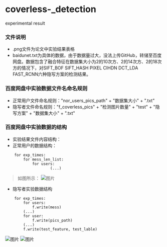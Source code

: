 # coverless-_detection
experimental result
### 文件说明
* .png文件为论文中实验结果表格
* baidunet.txt为具体的数据，由于数据量过大，没法上传GitHub，转储至百度网盘。数据包含了融合特征在数据集大小为2的10次方、2的14次方、2的18次方的情况下，对SIFT_BOF SIFT_HASH PIXEL CIHDN DCT_LDA FAST_RCNN六种隐写方案的检测结果。
### 百度网盘中实验数据文件名命名规则
* 正常用户文件命名规则："nor_users_pics_path" + "数据集大小" + ".txt"
* 隐写者文件命名规则："f_coverless_pics" + "检测图片数量" + "test" + "隐写方案" + "数据集大小" + ".txt"
### 百度网盘中实验数据的结构
* 实验结果文件内容结构：
* 正常用户的数据结构：

```
    for exp_times:
        for mess_len_list:
            for users:
                    (...)
```


> 如图所示：
> ![图片](https://user-images.githubusercontent.com/77422731/209758085-920ddbee-6bc7-489f-99e9-ba530e5737fb.png)
* 隐写者实验数据结构

```
    for exp_times:
        for users:
            f.write(mess)
        (...)
        for user:
            f.write(pics_path)
        (...)
        f.write(test_feature, test_lable)
```


![图片](https://user-images.githubusercontent.com/77422731/209758397-253cc47e-4258-44df-8ccf-2ac7c9a9a7ee.png)
![图片](https://user-images.githubusercontent.com/77422731/209758795-167b827d-68b7-45f8-b6cf-ee3f061b2ec6.png)


